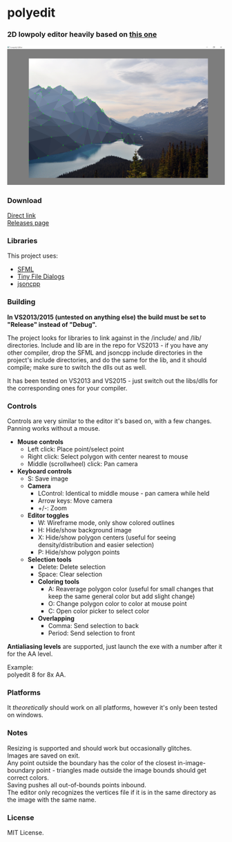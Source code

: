 # polyedit
### 2D lowpoly editor heavily based on [this one](raincomplex.net/lowpolyeditor)

![Image](Screenshots/screenshot.png)

### Download
[Direct link](https://github.com/shbaldw/polyedit/releases/download/1.0/polyedit.zip)  
[Releases page](https://github.com/shbaldw/polyedit/releases/)

### Libraries
This project uses:
* [SFML](http://www.sfml-dev.org/)
* [Tiny File Dialogs](https://sourceforge.net/projects/tinyfiledialogs/)
* [jsoncpp](https://github.com/open-source-parsers/jsoncpp)

### Building
**In VS2013/2015 (untested on anything else) the build must be set to "Release" instead of "Debug".**

The project looks for libraries to link against in the /include/ and /lib/ directories. Include and lib are in the repo for VS2013 - if you have any other compiler, drop the SFML and jsoncpp include directories in the project's include directories, and do the same for the lib, and it should compile; make sure to switch the dlls out as well. 

It has been tested on VS2013 and VS2015 - just switch out the libs/dlls for the corresponding ones for your compiler.

### Controls
Controls are very similar to the editor it's based on, with a few changes.
Panning works without a mouse.

- **Mouse controls**
  - Left click: Place point/select point
  - Right click: Select polygon with center nearest to mouse
  - Middle (scrollwheel) click: Pan camera
- **Keyboard controls**
  - S: Save image 
  - **Camera**
    - LControl: Identical to middle mouse - pan camera while held
    - Arrow keys: Move camera
    - +/-: Zoom
  - **Editor toggles**
    - W: Wireframe mode, only show colored outlines
    - H: Hide/show background image
    - X: Hide/show polygon centers (useful for seeing density/distribution and easier selection)
    - P: Hide/show polygon points
  - **Selection tools** 
    - Delete: Delete selection
    - Space: Clear selection
    - **Coloring tools**
      - A: Reaverage polygon color (useful for small changes that keep the same general color but add slight change)
      - O: Change polygon color to color at mouse point
      - C: Open color picker to select color
    - **Overlapping**
      - Comma: Send selection to back
      - Period: Send selection to front

**Antialiasing levels** are supported, just launch the exe with a number after it for the AA level.  

Example:  
    polyedit 8
for 8x AA.
  
### Platforms
It *theoretically* should work on all platforms, however it's only been tested on windows.

### Notes
Resizing is supported and should work but occasionally glitches.  
Images are saved on exit.  
Any point outside the boundary has the color of the closest in-image-boundary point - triangles made outside the image bounds should get correct colors.  
Saving pushes all out-of-bounds points inbound.  
The editor only recognizes the vertices file if it is in the same directory as the image with the same name.

### License
MIT License.
